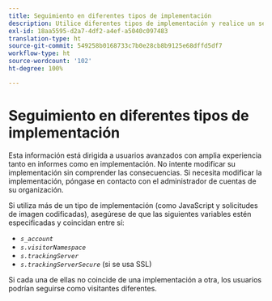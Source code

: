```yaml
---
title: Seguimiento en diferentes tipos de implementación
description: Utilice diferentes tipos de implementación y realice un seguimiento de los visitantes.
exl-id: 18aa5595-d2a7-4df2-a4ef-a5040c097483
translation-type: ht
source-git-commit: 549258b0168733c7b0e28cb8b9125e68dffd5df7
workflow-type: ht
source-wordcount: '102'
ht-degree: 100%

---
```


# Seguimiento en diferentes tipos de implementación

Esta información está dirigida a usuarios avanzados con amplia experiencia tanto en informes como en implementación. No intente modificar su implementación sin comprender las consecuencias. Si necesita modificar la implementación, póngase en contacto con el administrador de cuentas de su organización.

Si utiliza más de un tipo de implementación (como JavaScript y solicitudes de imagen codificadas), asegúrese de que las siguientes variables estén especificadas y coincidan entre sí:

* *`s_account`*
* *`s.visitorNamespace`*
* *`s.trackingServer`*
* *`s.trackingServerSecure`* (si se usa SSL)

Si cada una de ellas no coincide de una implementación a otra, los usuarios podrían seguirse como visitantes diferentes.
